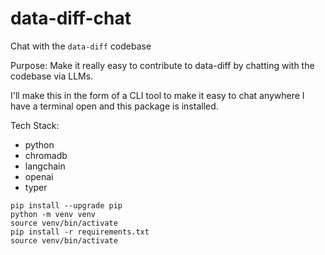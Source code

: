 # data-diff-chat
Chat with the `data-diff` codebase

Purpose: Make it really easy to contribute to data-diff by chatting with the codebase via LLMs.

I'll make this in the form of a CLI tool to make it easy to chat anywhere I have a terminal open and this package is installed.

Tech Stack:

- python
- chromadb
- langchain
- openai
- typer

```shell
pip install --upgrade pip
python -m venv venv
source venv/bin/activate
pip install -r requirements.txt
source venv/bin/activate
```

